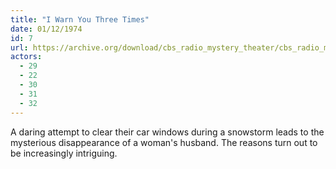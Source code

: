 ```yaml
---
title: "I Warn You Three Times"
date: 01/12/1974
id: 7
url: https://archive.org/download/cbs_radio_mystery_theater/cbs_radio_mystery_theater-0001-0050.zip/cbs_radio_mystery_theater-0001-0050%2Fcbsrmt_0007_i_warn_you_three_times.mp3
actors:
  - 29
  - 22
  - 30
  - 31
  - 32
---
```

A daring attempt to clear their car windows during a snowstorm leads to the mysterious disappearance of a woman's husband. The reasons turn out to be increasingly intriguing.